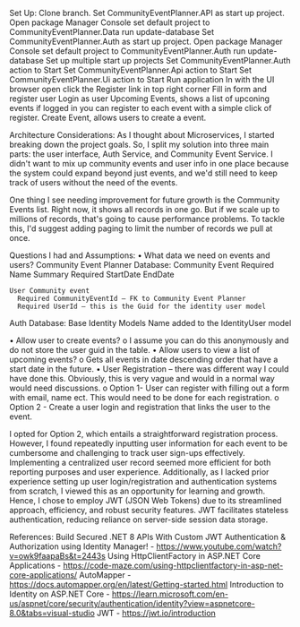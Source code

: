 Set Up: 
Clone branch.
Set CommunityEventPlanner.API as start up project.
Open package Manager Console
set default project to CommunityEventPlanner.Data
run update-database
Set CommunityEventPlanner.Auth as start up project.
Open package Manager Console
set default project to CommunityEventPlanner.Auth
run update-database
Set up multiple start up projects
Set CommunityEventPlanner.Auth action to Start
Set CommunityEventPlanner.Api action to Start
Set CommunityEventPlanner.Ui action to Start
Run application 
In with the UI browser open click the Register link in top right corner
Fill in form and register user
Login as user
Upcoming Events, shows a list of upconing events if logged in you can register to each event with a simple click of register.
Create Event, allows users to create a event.

Architecture Considerations:
As I thought about Microservices, I started breaking down the project goals. So, I split my solution into three main parts: 
the user interface, Auth Service, and Community Event Service. I didn't want to mix up community events and user info in one place because the system could expand beyond just events,
and we'd still need to keep track of users without the need of the events. 

One thing I see needing improvement for future growth is the Community Events list. Right now,
it shows all records in one go. But if we scale up to millions of records,
that's going to cause performance problems. To tackle this, I'd suggest adding paging to limit the number of records we pull at once.

Questions I had and Assumptions: 
•	What data we need on events and users? 
  Community Event Planner Database:
    Community Event 
      Required Name
      Summary
      Required StartDate
      EndDate
  
    User Community event
      Required CommunityEventId – FK to Community Event Planner
      Required UserId – this is the Guid for the identity user model
  
  Auth Database: 
    Base Identity Models
    Name added to the IdentityUser model

•	Allow user to create events? 
  o	 I assume you can do this anonymously and do not store the user guid in the table. 
•	Allow users to view a list of upcoming events? 
  o	Gets all events in date descending order that have a start date in the future.
•	User Registration – there was different way I could have done this. Obviously, this is very vague and would in a normal way would need discussions. 
  o	Option 1- User can register with filling out a form with email, name ect. This would need to be done for each registration. 
  o	Option 2 - Create a user login and registration that links the user to the event.

I opted for Option 2, which entails a straightforward registration process. 
However, I found repeatedly inputting user information for each event to be cumbersome and challenging to track user sign-ups effectively.
Implementing a centralized user record seemed more efficient for both reporting purposes and user experience. Additionally,
as I lacked prior experience setting up user login/registration and authentication systems from scratch, 
I viewed this as an opportunity for learning and growth. Hence, I chose to employ JWT (JSON Web Tokens) due to its streamlined approach,
efficiency, and robust security features. JWT facilitates stateless authentication, reducing reliance on server-side session data storage.

References: 
Build Secured .NET 8 APIs With Custom JWT Authentication & Authorization using Identity Manager! - https://www.youtube.com/watch?v=owk9faapaBs&t=2443s
Using HttpClientFactory in ASP.NET Core Applications - https://code-maze.com/using-httpclientfactory-in-asp-net-core-applications/
AutoMapper - https://docs.automapper.org/en/latest/Getting-started.html
Introduction to Identity on ASP.NET Core - https://learn.microsoft.com/en-us/aspnet/core/security/authentication/identity?view=aspnetcore-8.0&tabs=visual-studio
JWT - https://jwt.io/introduction



